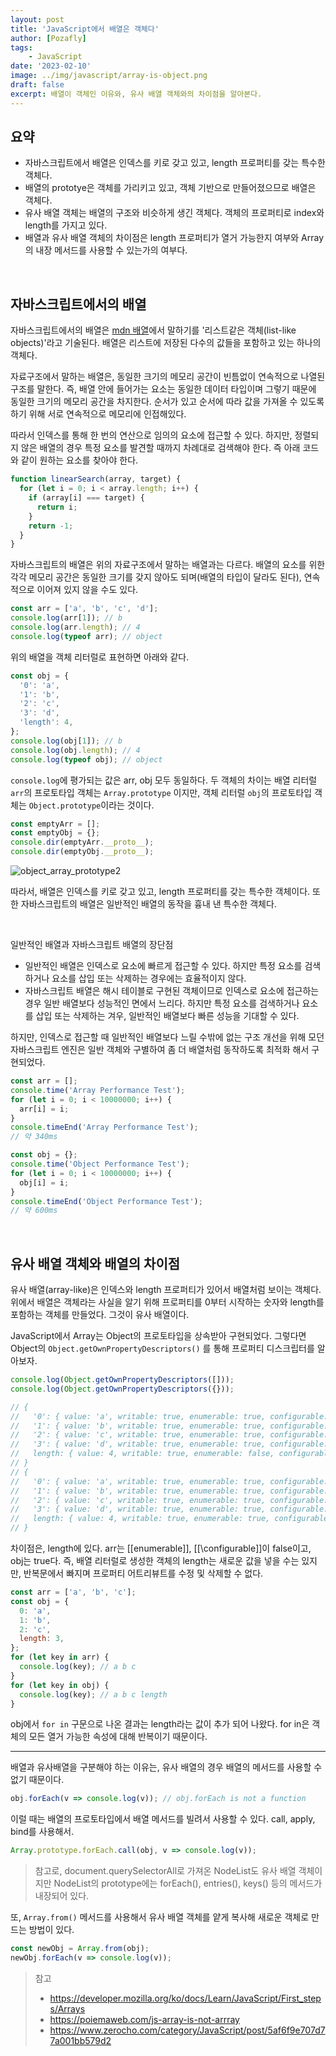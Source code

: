```yaml
---
layout: post
title: 'JavaScript에서 배열은 객체다'
author: [Pozafly]
tags:
	- JavaScript
date: '2023-02-10'
image: ../img/javascript/array-is-object.png
draft: false
excerpt: 배열이 객체인 이유와, 유사 배열 객체와의 차이점을 알아본다.
---
```


## 요약

- 자바스크립트에서 배열은 인덱스를 키로 갖고 있고, length 프로퍼티를 갖는 특수한 객체다.
- 배열의 prototye은 객체를 가리키고 있고, 객체 기반으로 만들어졌으므로 배열은 객체다.
- 유사 배열 객체는 배열의 구조와 비슷하게 생긴 객체다. 객체의 프로퍼티로 index와 length를 가지고 있다.
- 배열과 유사 배열 객체의 차이점은 length 프로퍼티가 열거 가능한지 여부와 Array의 내장 메서드를 사용할 수 있는가의 여부다.

<br/>

## 자바스크립트에서의 배열

자바스크립트에서의 배열은 [mdn 배열](https://developer.mozilla.org/ko/docs/Learn/JavaScript/First_steps/Arrays#%EB%B0%B0%EC%97%B4%EC%9D%B4%EB%9E%80)에서 말하기를 '리스트같은 객체(list-like objects)'라고 기술된다. 배열은 리스트에 저장된 다수의 값들을 포함하고 있는 하나의 객체다.

자료구조에서 말하는 배열은, 동일한 크기의 메모리 공간이 빈틈없이 연속적으로 나열된 구조를 말한다. 즉, 배열 안에 들어가는 요소는 동일한 데이터 타입이며 그렇기 때문에 동일한 크기의 메모리 공간을 차지한다. 순서가 있고 순서에 따라 값을 가져올 수 있도록 하기 위해 서로 연속적으로 메모리에 인접해있다.

따라서 인덱스를 통해 한 번의 연산으로 임의의 요소에 접근할 수 있다. 하지만, 정렬되지 않은 배열의 경우 특정 요소를 발견할 때까지 차례대로 검색해야 한다. 즉 아래 코드와 같이 원하는 요소를 찾아야 한다.

```js
function linearSearch(array, target) {
  for (let i = 0; i < array.length; i++) {
    if (array[i] === target) {
      return i;
    }
    return -1;
  }
}
```

자바스크립트의 배열은 위의 자료구조에서 말하는 배열과는 다르다. 배열의 요소를 위한 각각 메모리 공간은 동일한 크기를 갖지 않아도 되며(배열의 타입이 달라도 된다), 연속적으로 이어져 있지 않을 수도 있다.

```js
const arr = ['a', 'b', 'c', 'd'];
console.log(arr[1]); // b
console.log(arr.length); // 4
console.log(typeof arr); // object
```

위의 배열을 객체 리터럴로 표현하면 아래와 같다.

```js
const obj = {
  '0': 'a',
  '1': 'b',
  '2': 'c',
  '3': 'd',
  'length': 4,
};
console.log(obj[1]); // b
console.log(obj.length); // 4
console.log(typeof obj); // object
```

`console.log`에 평가되는 값은 arr, obj 모두 동일하다. 두 객체의 차이는 배열 리터럴 `arr`의 프로토타입 객체는 `Array.prototype` 이지만, 객체 리터럴 `obj`의 프로토타입 객체는 `Object.prototype`이라는 것이다.

```js
const emptyArr = [];
const emptyObj = {};
console.dir(emptyArr.__proto__);
console.dir(emptyObj.__proto__);
```

![object_array_prototype2](https://user-images.githubusercontent.com/59427983/217999478-bb6c44f3-170f-4fd8-a2cb-a5a4b7584faf.png)

따라서, 배열은 인덱스를 키로 갖고 있고, length 프로퍼티를 갖는 특수한 객체이다. 또한 자바스크립트의 배열은 일반적인 배열의 동작을 흉내 낸 특수한 객체다.

<br/>

일반적인 배열과 자바스크립트 배열의 장단점

- 일반적인 배열은 인덱스로 요소에 빠르게 접근할 수 있다. 하지만 특정 요소를 검색하거나 요소를 삽입 또는 삭제하는 경우에는 효율적이지 않다.
- 자바스크립트 배열은 해시 테이블로 구현된 객체이므로 인덱스로 요소에 접근하는 경우 일반 배열보다 성능적인 면에서 느리다. 하지만 특정 요소를 검색하거나 요소를 삽입 또는 삭제하는 겨우, 일반적인 배열보다 빠른 성능을 기대할 수 있다.

하지만, 인덱스로 접근할 때 일반적인 배열보다 느릴 수밖에 없는 구조 개선을 위해 모던 자바스크립트 엔진은 일반 객체와 구별하여 좀 더 배열처럼 동작하도록 최적화 해서 구현되었다.

```js
const arr = [];
console.time('Array Performance Test');
for (let i = 0; i < 10000000; i++) {
  arr[i] = i;
}
console.timeEnd('Array Performance Test');
// 약 340ms

const obj = {};
console.time('Object Performance Test');
for (let i = 0; i < 10000000; i++) {
  obj[i] = i;
}
console.timeEnd('Object Performance Test');
// 약 600ms
```

<br/>

## 유사 배열 객체와 배열의 차이점

유사 배열(array-like)은 인덱스와 length 프로퍼티가 있어서 배열처럼 보이는 객체다. 위에서 배열은 객체라는 사실을 알기 위해 프로퍼티를 0부터 시작하는 숫자와 length를 포함하는 객체를 만들었다. 그것이 유사 배열이다.

JavaScript에서 Array는 Object의 프로토타입을 상속받아 구현되었다. 그렇다면 Object의 `Object.getOwnPropertyDescriptors()` 를 통해 프로퍼티 디스크립터를 알아보자.

```js
console.log(Object.getOwnPropertyDescriptors([]));
console.log(Object.getOwnPropertyDescriptors({}));

// {
//   '0': { value: 'a', writable: true, enumerable: true, configurable: true },
//   '1': { value: 'b', writable: true, enumerable: true, configurable: true },
//   '2': { value: 'c', writable: true, enumerable: true, configurable: true },
//   '3': { value: 'd', writable: true, enumerable: true, configurable: true },
//   length: { value: 4, writable: true, enumerable: false, configurable: false }
// }
// {
//   '0': { value: 'a', writable: true, enumerable: true, configurable: true },
//   '1': { value: 'b', writable: true, enumerable: true, configurable: true },
//   '2': { value: 'c', writable: true, enumerable: true, configurable: true },
//   '3': { value: 'd', writable: true, enumerable: true, configurable: true },
//   length: { value: 4, writable: true, enumerable: true, configurable: true }
// }
```

차이점은, length에 있다. arr는 \[\[enumerable\]\], \[\[\configurable]\]이 false이고, obj는 true다. 즉, 배열 리터럴로 생성한 객체의 length는 새로운 값을 넣을 수는 있지만, 반복문에서 빠지며 프로퍼티 어트리뷰트를 수정 및 삭제할 수 없다.

```js
const arr = ['a', 'b', 'c'];
const obj = {
  0: 'a',
  1: 'b',
  2: 'c',
  length: 3,
};
for (let key in arr) {
  console.log(key); // a b c
}
for (let key in obj) {
  console.log(key); // a b c length
}
```

obj에서 `for in` 구문으로 나온 결과는 length라는 값이 추가 되어 나왔다. for in은 객체의 모든 열거 가능한 속성에 대해 반복이기 때문이다.

---

배열과 유사배열을 구분해야 하는 이유는, 유사 배열의 경우 배열의 메서드를 사용할 수 없기 때문이다.

```js
obj.forEach(v => console.log(v)); // obj.forEach is not a function
```

이럴 때는 배열의 프로토타입에서 배열 메서드를 빌려서 사용할 수 있다. call, apply, bind를 사용해서.

```js
Array.prototype.forEach.call(obj, v => console.log(v));
```

> 참고로, document.querySelectorAll로 가져온 NodeList도 유사 배열 객체이지만 NodeList의 prototype에는 forEach(), entries(), keys() 등의 메서드가 내장되어 있다.

또, `Array.from()` 메서드를 사용해서 유사 배열 객체를 얕게 복사해 새로운 객체로 만드는 방법이 있다.

```js
const newObj = Array.from(obj);
newObj.forEach(v => console.log(v));
```

> 참고
>
> - https://developer.mozilla.org/ko/docs/Learn/JavaScript/First_steps/Arrays
> - https://poiemaweb.com/js-array-is-not-arrray
> - https://www.zerocho.com/category/JavaScript/post/5af6f9e707d77a001bb579d2
